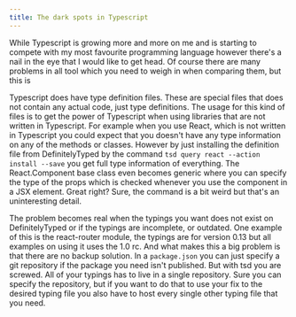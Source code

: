 ```yaml
---
title: The dark spots in Typescript
---
```

While Typescript is growing more and more on me and is starting to compete with my most favourite programming language however there's a nail in the eye that I would like to get head. Of course there are many problems in all tool which you need to weigh in when comparing them, but this is

Typescript does have type definition files. These are special files that does not contain any actual code, just type definitions. The usage for this kind of files is to get the power of Typescript when using libraries that are not written in Typescript. For example when you use React, which is not written in Typescript you could expect that you doesn't have any type information on any of the methods or classes. However by just installing the definition file from DefinitelyTyped by the command `tsd query react --action install --save` you get full type information of everything. The React.Component base class even becomes generic where you can specify the type of the props which is checked whenever you use the component in a JSX element. Great right? Sure, the command is a bit weird but that's an uninteresting detail.

The problem becomes real when the typings you want does not exist on DefinitelyTyped or if the typings are incomplete, or outdated. One example of this is the react-router module, the typings are for version 0.13 but all examples on using it uses the 1.0 rc. And what makes this a big problem is that there are no backup solution. In a `package.json` you can just specify a git repository if the package you need isn't published. But with tsd you are screwed. All of your typings has to live in a single repository. Sure you can specify the repository, but if you want to do that to use your fix to the desired typing file you also have to host every single other typing file that you need.
